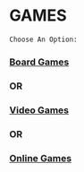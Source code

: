 # GAMES
```Choose An Option:```
### [Board Games](boardgames.md)
### OR
### [Video Games](videogames.md)
### OR
### [Online Games](onlinegames.md)